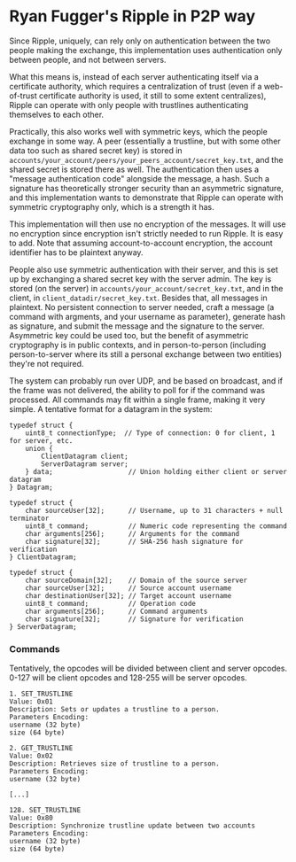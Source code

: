 # Ryan Fugger's Ripple in P2P way

Since Ripple, uniquely, can rely only on authentication between the two people making the exchange, this implementation uses authentication only between people, and not between servers.

What this means is, instead of each server authenticating itself via a certificate authority, which requires a centralization of trust (even if a web-of-trust certificate authority is used, it still to some extent centralizes), Ripple can operate with only people with trustlines authenticating themselves to each other.

Practically, this also works well with symmetric keys, which the people exchange in some way. A peer (essentially a trustline, but with some other data too such as shared secret key) is stored in `accounts/your_account/peers/your_peers_account/secret_key.txt`, and the shared secret is stored there as well. The authentication then uses a "message authentication code" alongside the message, a hash. Such a signature has theoretically stronger security than an asymmetric signature, and this implementation wants to demonstrate that Ripple can operate with symmetric cryptography only, which is a strength it has.

This implementation will then use no encryption of the messages. It will use no encryption since encryption isn't strictly needed to run Ripple. It is easy to add. Note that assuming account-to-account encryption, the account identifier has to be plaintext anyway.

People also use symmetric authentication with their server, and this is set up by exchanging a shared secret key with the server admin. The key is stored (on the server) in `accounts/your_account/secret_key.txt`, and in the client, in `client_datadir/secret_key.txt`. Besides that, all messages in plaintext. No persistent connection to server needed, craft a message (a command with argments, and your username as parameter), generate hash as signature, and submit the message and the signature to the server. Asymmetric key could be used too, but the benefit of asymmetric cryptography is in public contexts, and in person-to-person (including person-to-server where its still a personal exchange between two entities) they're not required.

The system can probably run over UDP, and be based on broadcast, and if the frame was not delivered, the ability to poll for if the command was processed. All commands may fit within a single frame, making it very simple. A tentative format for a datagram in the system:

    typedef struct {
        uint8_t connectionType;  // Type of connection: 0 for client, 1 for server, etc.
        union {
            ClientDatagram client;
            ServerDatagram server;
        } data;                   // Union holding either client or server datagram
    } Datagram;
    
    typedef struct {
        char sourceUser[32];      // Username, up to 31 characters + null terminator
        uint8_t command;          // Numeric code representing the command
        char arguments[256];      // Arguments for the command
        char signature[32];       // SHA-256 hash signature for verification
    } ClientDatagram;
    
    typedef struct {
        char sourceDomain[32];    // Domain of the source server
        char sourceUser[32];      // Source account username
        char destinationUser[32]; // Target account username
        uint8_t command;          // Operation code
        char arguments[256];      // Command arguments
        char signature[32];       // Signature for verification
    } ServerDatagram;

### Commands

Tentatively, the opcodes will be divided between client and server opcodes. 0-127 will be client opcodes and 128-255 will be server opcodes.

    1. SET_TRUSTLINE
    Value: 0x01
    Description: Sets or updates a trustline to a person.
    Parameters Encoding:
    username (32 byte)
    size (64 byte)
    
    2. GET_TRUSTLINE
    Value: 0x02
    Description: Retrieves size of trustline to a person.
    Parameters Encoding:
    username (32 byte)
    
    [...]
    
    128. SET_TRUSTLINE
    Value: 0x80
    Description: Synchronize trustline update between two accounts
    Parameters Encoding:
    username (32 byte)
    size (64 byte)
